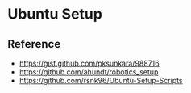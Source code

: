 # Ubuntu Setup

## Reference

- https://gist.github.com/pksunkara/988716
- https://github.com/ahundt/robotics_setup
- https://github.com/rsnk96/Ubuntu-Setup-Scripts
